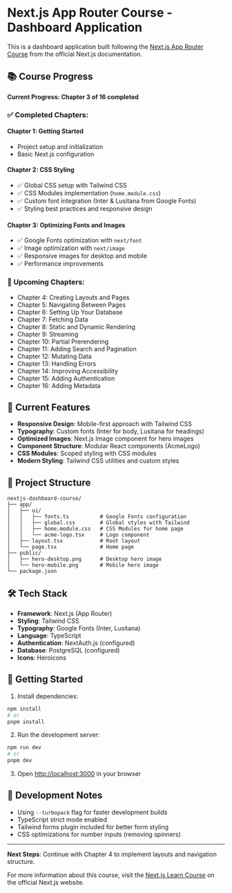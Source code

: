 # Next.js App Router Course - Dashboard Application

This is a dashboard application built following the [Next.js App Router Course](https://nextjs.org/learn) from the official Next.js documentation.

## 📚 Course Progress

**Current Progress: Chapter 3 of 16 completed**

### ✅ Completed Chapters:

#### Chapter 1: Getting Started

- Project setup and initialization
- Basic Next.js configuration

#### Chapter 2: CSS Styling

- ✅ Global CSS setup with Tailwind CSS
- ✅ CSS Modules implementation (`home.module.css`)
- ✅ Custom font integration (Inter & Lusitana from Google Fonts)
- ✅ Styling best practices and responsive design

#### Chapter 3: Optimizing Fonts and Images

- ✅ Google Fonts optimization with `next/font`
- ✅ Image optimization with `next/image`
- ✅ Responsive images for desktop and mobile
- ✅ Performance improvements

### 🔄 Upcoming Chapters:

- Chapter 4: Creating Layouts and Pages
- Chapter 5: Navigating Between Pages
- Chapter 6: Setting Up Your Database
- Chapter 7: Fetching Data
- Chapter 8: Static and Dynamic Rendering
- Chapter 9: Streaming
- Chapter 10: Partial Prerendering
- Chapter 11: Adding Search and Pagination
- Chapter 12: Mutating Data
- Chapter 13: Handling Errors
- Chapter 14: Improving Accessibility
- Chapter 15: Adding Authentication
- Chapter 16: Adding Metadata

## 🚀 Current Features

- **Responsive Design**: Mobile-first approach with Tailwind CSS
- **Typography**: Custom fonts (Inter for body, Lusitana for headings)
- **Optimized Images**: Next.js Image component for hero images
- **Component Structure**: Modular React components (AcmeLogo)
- **CSS Modules**: Scoped styling with CSS modules
- **Modern Styling**: Tailwind CSS utilities and custom styles

## 📁 Project Structure

```
nextjs-dashboard-course/
├── app/
│   ├── ui/
│   │   ├── fonts.ts          # Google Fonts configuration
│   │   ├── global.css        # Global styles with Tailwind
│   │   ├── home.module.css   # CSS Modules for home page
│   │   └── acme-logo.tsx     # Logo component
│   ├── layout.tsx            # Root layout
│   └── page.tsx              # Home page
├── public/
│   ├── hero-desktop.png      # Desktop hero image
│   └── hero-mobile.png       # Mobile hero image
└── package.json
```

## 🛠️ Tech Stack

- **Framework**: Next.js (App Router)
- **Styling**: Tailwind CSS
- **Typography**: Google Fonts (Inter, Lusitana)
- **Language**: TypeScript
- **Authentication**: NextAuth.js (configured)
- **Database**: PostgreSQL (configured)
- **Icons**: Heroicons

## 🚀 Getting Started

1. Install dependencies:

```bash
npm install
# or
pnpm install
```

2. Run the development server:

```bash
npm run dev
# or
pnpm dev
```

3. Open [http://localhost:3000](http://localhost:3000) in your browser

## 📝 Development Notes

- Using `--turbopack` flag for faster development builds
- TypeScript strict mode enabled
- Tailwind forms plugin included for better form styling
- CSS optimizations for number inputs (removing spinners)

---

**Next Steps**: Continue with Chapter 4 to implement layouts and navigation structure.

For more information about this course, visit the [Next.js Learn Course](https://nextjs.org/learn) on the official Next.js website.
